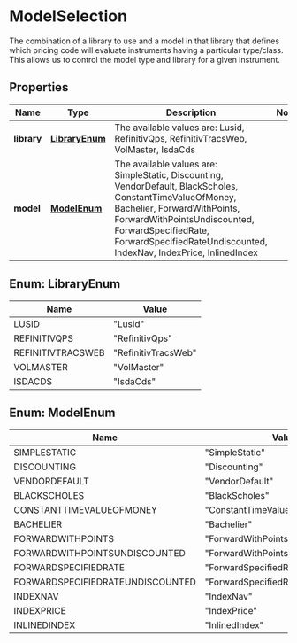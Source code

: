 

# ModelSelection

The combination of a library to use and a model in that library that defines which pricing code will evaluate instruments  having a particular type/class. This allows us to control the model type and library for a given instrument.

## Properties

Name | Type | Description | Notes
------------ | ------------- | ------------- | -------------
**library** | [**LibraryEnum**](#LibraryEnum) | The available values are: Lusid, RefinitivQps, RefinitivTracsWeb, VolMaster, IsdaCds | 
**model** | [**ModelEnum**](#ModelEnum) | The available values are: SimpleStatic, Discounting, VendorDefault, BlackScholes, ConstantTimeValueOfMoney, Bachelier, ForwardWithPoints, ForwardWithPointsUndiscounted, ForwardSpecifiedRate, ForwardSpecifiedRateUndiscounted, IndexNav, IndexPrice, InlinedIndex | 



## Enum: LibraryEnum

Name | Value
---- | -----
LUSID | &quot;Lusid&quot;
REFINITIVQPS | &quot;RefinitivQps&quot;
REFINITIVTRACSWEB | &quot;RefinitivTracsWeb&quot;
VOLMASTER | &quot;VolMaster&quot;
ISDACDS | &quot;IsdaCds&quot;



## Enum: ModelEnum

Name | Value
---- | -----
SIMPLESTATIC | &quot;SimpleStatic&quot;
DISCOUNTING | &quot;Discounting&quot;
VENDORDEFAULT | &quot;VendorDefault&quot;
BLACKSCHOLES | &quot;BlackScholes&quot;
CONSTANTTIMEVALUEOFMONEY | &quot;ConstantTimeValueOfMoney&quot;
BACHELIER | &quot;Bachelier&quot;
FORWARDWITHPOINTS | &quot;ForwardWithPoints&quot;
FORWARDWITHPOINTSUNDISCOUNTED | &quot;ForwardWithPointsUndiscounted&quot;
FORWARDSPECIFIEDRATE | &quot;ForwardSpecifiedRate&quot;
FORWARDSPECIFIEDRATEUNDISCOUNTED | &quot;ForwardSpecifiedRateUndiscounted&quot;
INDEXNAV | &quot;IndexNav&quot;
INDEXPRICE | &quot;IndexPrice&quot;
INLINEDINDEX | &quot;InlinedIndex&quot;



